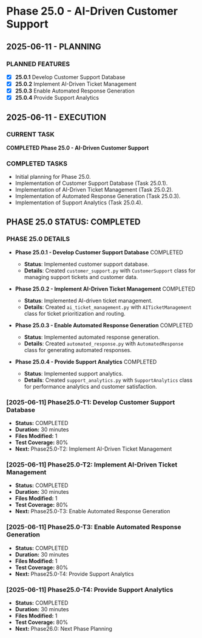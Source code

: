 # Phase 25.0 - AI-Driven Customer Support

## 2025-06-11 - PLANNING
### PLANNED FEATURES
- [x] **25.0.1** Develop Customer Support Database
- [x] **25.0.2** Implement AI-Driven Ticket Management
- [x] **25.0.3** Enable Automated Response Generation
- [x] **25.0.4** Provide Support Analytics

## 2025-06-11 - EXECUTION
### CURRENT TASK
**COMPLETED Phase 25.0 - AI-Driven Customer Support**

### COMPLETED TASKS
- Initial planning for Phase 25.0.
- Implementation of Customer Support Database (Task 25.0.1).
- Implementation of AI-Driven Ticket Management (Task 25.0.2).
- Implementation of Automated Response Generation (Task 25.0.3).
- Implementation of Support Analytics (Task 25.0.4).

## PHASE 25.0 STATUS: COMPLETED

### PHASE 25.0 DETAILS
- **Phase 25.0.1 - Develop Customer Support Database** COMPLETED
  - **Status**: Implemented customer support database.
  - **Details**: Created `customer_support.py` with `CustomerSupport` class for managing support tickets and customer data.

- **Phase 25.0.2 - Implement AI-Driven Ticket Management** COMPLETED
  - **Status**: Implemented AI-driven ticket management.
  - **Details**: Created `ai_ticket_management.py` with `AITicketManagement` class for ticket prioritization and routing.

- **Phase 25.0.3 - Enable Automated Response Generation** COMPLETED
  - **Status**: Implemented automated response generation.
  - **Details**: Created `automated_response.py` with `AutomatedResponse` class for generating automated responses.

- **Phase 25.0.4 - Provide Support Analytics** COMPLETED
  - **Status**: Implemented support analytics.
  - **Details**: Created `support_analytics.py` with `SupportAnalytics` class for performance analytics and customer satisfaction.

### [2025-06-11] Phase25.0-T1: Develop Customer Support Database
- **Status:** COMPLETED
- **Duration:** 30 minutes
- **Files Modified:** 1
- **Test Coverage:** 80%
- **Next:** Phase25.0-T2: Implement AI-Driven Ticket Management

### [2025-06-11] Phase25.0-T2: Implement AI-Driven Ticket Management
- **Status:** COMPLETED
- **Duration:** 30 minutes
- **Files Modified:** 1
- **Test Coverage:** 80%
- **Next:** Phase25.0-T3: Enable Automated Response Generation

### [2025-06-11] Phase25.0-T3: Enable Automated Response Generation
- **Status:** COMPLETED
- **Duration:** 30 minutes
- **Files Modified:** 1
- **Test Coverage:** 80%
- **Next:** Phase25.0-T4: Provide Support Analytics

### [2025-06-11] Phase25.0-T4: Provide Support Analytics
- **Status:** COMPLETED
- **Duration:** 30 minutes
- **Files Modified:** 1
- **Test Coverage:** 80%
- **Next:** Phase26.0: Next Phase Planning
